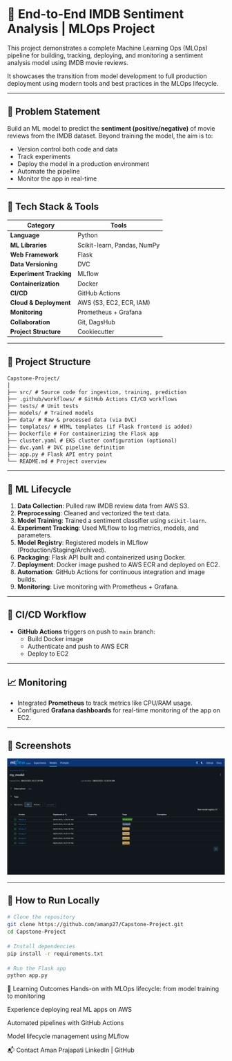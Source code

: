 # 🚀 End-to-End IMDB Sentiment Analysis | MLOps Project

This project demonstrates a complete Machine Learning Ops (MLOps) pipeline for building, tracking, deploying, and monitoring a sentiment analysis model using IMDB movie reviews.

It showcases the transition from model development to full production deployment using modern tools and best practices in the MLOps lifecycle.

---

## 📌 Problem Statement

Build an ML model to predict the **sentiment (positive/negative)** of movie reviews from the IMDB dataset. Beyond training the model, the aim is to:
- Version control both code and data
- Track experiments
- Deploy the model in a production environment
- Automate the pipeline
- Monitor the app in real-time

---

## 🧰 Tech Stack & Tools

| Category | Tools |
|----------|-------|
| **Language** | Python |
| **ML Libraries** | Scikit-learn, Pandas, NumPy |
| **Web Framework** | Flask |
| **Data Versioning** | DVC |
| **Experiment Tracking** | MLflow |
| **Containerization** | Docker |
| **CI/CD** | GitHub Actions |
| **Cloud & Deployment** | AWS (S3, EC2, ECR, IAM) |
| **Monitoring** | Prometheus + Grafana |
| **Collaboration** | Git, DagsHub |
| **Project Structure** | Cookiecutter |

---

## 📂 Project Structure
```
Capstone-Project/
│
├── src/ # Source code for ingestion, training, prediction
├── .github/workflows/ # GitHub Actions CI/CD workflows
├── tests/ # Unit tests
├── models/ # Trained models
├── data/ # Raw & processed data (via DVC)
├── templates/ # HTML templates (if Flask frontend is added)
├── Dockerfile # For containerizing the Flask app
├── cluster.yaml # EKS cluster configuration (optional)
├── dvc.yaml # DVC pipeline definition
├── app.py # Flask API entry point
└── README.md # Project overview
```


---

## 🧪 ML Lifecycle

1. **Data Collection**: Pulled raw IMDB review data from AWS S3.
2. **Preprocessing**: Cleaned and vectorized the text data.
3. **Model Training**: Trained a sentiment classifier using `scikit-learn`.
4. **Experiment Tracking**: Used MLflow to log metrics, models, and parameters.
5. **Model Registry**: Registered models in MLflow (Production/Staging/Archived).
6. **Packaging**: Flask API built and containerized using Docker.
7. **Deployment**: Docker image pushed to AWS ECR and deployed on EC2.
8. **Automation**: GitHub Actions for continuous integration and image builds.
9. **Monitoring**: Live monitoring with Prometheus + Grafana.

---

## 🔁 CI/CD Workflow

- **GitHub Actions** triggers on push to `main` branch:
  - Build Docker image
  - Authenticate and push to AWS ECR
  - Deploy to EC2

---

## 📈 Monitoring

- Integrated **Prometheus** to track metrics like CPU/RAM usage.
- Configured **Grafana dashboards** for real-time monitoring of the app on EC2.

---

## 📸 Screenshots

![MLflow UI](Images/MLFlow_Model.png)

---

## 🚀 How to Run Locally

```bash
# Clone the repository
git clone https://github.com/amanp27/Capstone-Project.git
cd Capstone-Project

# Install dependencies
pip install -r requirements.txt

# Run the Flask app
python app.py
```

🧠 Learning Outcomes
Hands-on with MLOps lifecycle: from model training to monitoring

Experience deploying real ML apps on AWS

Automated pipelines with GitHub Actions

Model lifecycle management using MLflow

📬 Contact
Aman Prajapati
LinkedIn | GitHub
